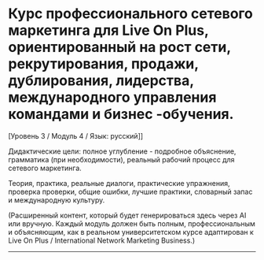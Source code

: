 # Курс профессионального сетевого маркетинга для Live On Plus, ориентированный на рост сети, рекрутирования, продажи, дублирования, лидерства, международного управления командами и бизнес -обучения.


[Уровень 3 / Модуль 4 / Язык: русский]]

Дидактические цели: полное углубление - подробное объяснение, грамматика (при необходимости), реальный рабочий процесс для сетевого маркетинга.

Теория, практика, реальные диалоги, практические упражнения, проверка проверки, общие ошибки, лучшие практики, словарный запас и международную культуру.


(Расширенный контент, который будет генерироваться здесь через AI или вручную. Каждый модуль должен быть полным, профессиональным и объясняющим, как в реальном университетском курсе адаптирован к Live On Plus / International Network Marketing Business.)

---